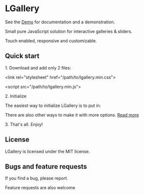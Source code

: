 # LGallery

See the [Demo](https://mopcweb.github.io/) for documentation and a demonstration.

Small pure JavaScript solution for interactive galleries & sliders.

Touch enabled, responsive and customizable.

## Quick start

1\.  Download and add only 2 files:

\<link rel="stylesheet" href="/path/to/lgallery.min.css">

\<script src="/path/to/lgallery.min.js"></script>

2\.  Initialize

The easiest way to initialize LGallery is to put in:

<script>
  initLG()
</script>

There are also other ways to make it with more options. [Read more](https://mopcweb.github.io/#methods)

3\. That's all. Enjoy!


## License

LGallery is licensed under the MIT license.


## Bugs and feature requests

If you find a bug, please report.

Feature requests are also welcome
